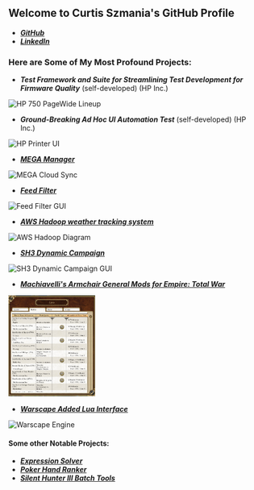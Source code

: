 ## Welcome to Curtis Szmania's GitHub Profile

* ***<a href="https://github.com/szmania">GitHub</a>*** 
* ***<a href="https://www.linkedin.com/in/curtisszmania/">LinkedIn</a>*** 

### Here are Some of My Most Profound Projects:
* ***Test Framework and Suite for Streamlining Test Development for Firmware Quality*** (self-developed) (HP Inc.)

<img src="https://ssl-product-images.www8-hp.com/digmedialib/prodimg/lowres/c05443612.png" alt="HP 750 PageWide Lineup" height="200">

* ***Ground-Breaking Ad Hoc UI Automation Test*** (self-developed) (HP Inc.)

<img src="https://www.askdavetaylor.com/wp-content/uploads/2016/03/hp-pagewide-pro-control-screen.jpg" alt="HP Printer UI" height="200">

* ***<a href="https://szmania.github.io/mega_manager/">MEGA Manager</a>*** 

<img src="https://upload.wikimedia.org/wikipedia/en/b/b9/Mega.co.nz_file_uploader.PNG" alt="MEGA Cloud Sync" height="200">

* ***<a href="https://szmania.github.io/Feed_Filter/">Feed Filter</a>*** 

<img src="https://upload.wikimedia.org/wikipedia/en/thumb/4/43/Feed-icon.svg/1200px-Feed-icon.svg.png" alt="Feed Filter GUI" height="200">

* ***<a href="https://szmania.github.io/AWS_Hadoop/">AWS Hadoop weather tracking system</a>***

<img src="https://d2908q01vomqb2.cloudfront.net/77de68daecd823babbb58edb1c8e14d7106e83bb/2022/05/12/Virtusa-Hadoop-EMR-4.png" alt="AWS Hadoop Diagram" height="200">

* ***<a href="http://szmania.github.io/SH3_Dynamic_Campaign/">SH3 Dynamic Campaign</a>*** 

<img src="http://hostedgames.yolasite.com/resources/SH3DC.jpg.opt860x483o0%2C0s860x483.jpg" alt="SH3 Dynamic Campaign GUI" height="200">

* ***<a href="https://szmania.github.io/mach_armchair_general_mods/">Machiavelli's Armchair General Mods for Empire: Total War</a>***

<img src="https://github.com/szmania/mach_armchair_general_mods/blob/master/img/battle_history_list_4.jpg?raw=true" alt="Machiavelli's Armchair General Mods for Empire: Total War" height="200">

* ***<a href="https://github.com/szmania/WALI_2">Warscape Added Lua Interface</a>***

<img src="https://encrypted-tbn0.gstatic.com/images?q=tbn:ANd9GcStQ3NTv217Aq8ZXyCiJSp9Nlrvk0QH0obcVw&usqp=CAU" alt="Warscape Engine" height="200">


#### Some other Notable Projects:
* ***<a href="https://szmania.github.io/Expression_Solver/">Expression Solver</a>*** 
* ***<a href="https://szmania.github.io/Poker_Hand_Ranker/">Poker Hand Ranker</a>*** 
* ***<a href="https://szmania.github.io/SilentHunterIII_BatchTools/">Silent Hunter III Batch Tools</a>*** 
